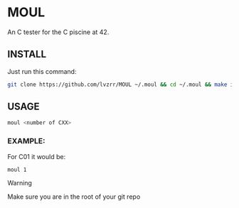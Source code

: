 # MOUL

An C tester for the C piscine at 42.

## INSTALL

Just run this command:
```bash
git clone https://github.com/lvzrr/MOUL ~/.moul && cd ~/.moul && make install
```
## USAGE 
```bash
moul <number of CXX>
```
### EXAMPLE:
For C01 it would be:
```bash
moul 1
```
> [!WARNING] 
> Make sure you are in the root of your git repo

